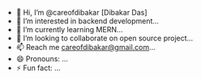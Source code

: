 - 👋 Hi, I’m @careofdibakar [Dibakar Das]
- 👀 I’m interested in backend development...
- 🌱 I’m currently learning MERN...
- 💞️ I’m looking to collaborate on open source project...
- 📫 Reach me careofdibakar@gmail.com...
- 😄 Pronouns: ...
- ⚡ Fun fact: ...

<!---
careofdibakar/careofdibakar is a ✨ special ✨ repository because its `README.md` (this file) appears on your GitHub profile.
You can click the Preview link to take a look at your changes.
--->
